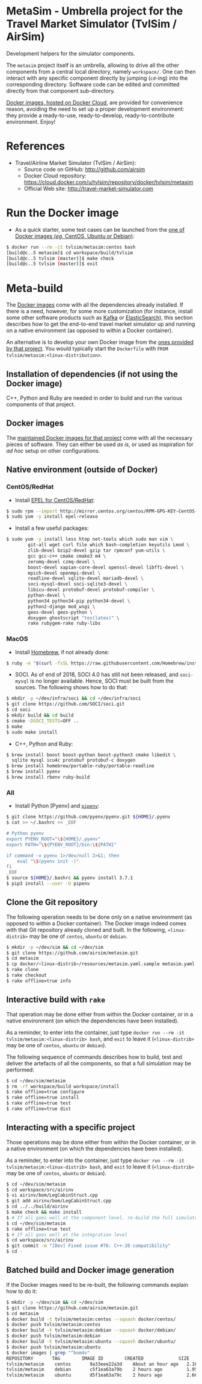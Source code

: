 MetaSim - Umbrella project for the Travel Market Simulator (TvlSim / AirSim)
============================================================================

Development helpers for the simulator components.

The `metasim` project itself is an umbrella, allowing to drive all
the other components from a central local directory, namely `workspace/`.
One can then interact with any specific component directly by jumping
(`cd`-ing) into the corresponding directory. Software code can be edited
and committed directly from that component sub-directory.

[Docker images, hosted on Docker Cloud](https://cloud.docker.com/u/tvlsim/repository/docker/tvlsim/metasim),
are provided for convenience reason, avoiding the need to set up
a proper development environment: they provide a ready-to-use,
ready-to-develop, ready-to-contribute environment. Enjoy!

# References
* Travel/Airline Market Simulator (TvlSim / AirSim):
  + Source code on GitHub: http://github.com/airsim
  + Docker Cloud repository: https://cloud.docker.com/u/tvlsim/repository/docker/tvlsim/metasim
  + Official Web site: http://travel-market-simulator.com

# Run the Docker image
* As a quick starter, some test cases can be launched from the
  [one of Docker images (_eg_, CentOS, Ubuntu or Debian)](docker/):
```bash
$ docker run --rm -it tvlsim/metasim:centos bash
[build@c..5 metasim]$ cd workspace/build/tvlsim
[build@c..5 tvlsim (master)]$ make check
[build@c..5 tvlsim (master)]$ exit
```

# Meta-build
The [Docker images](https://cloud.docker.com/u/tvlsim/repository/docker/tvlsim/metasim)
come with all the dependencies already installed. If there is a need,
however, for some more customization (for instance, install some
other software products such as [Kafka](https://kafka.apache.org) or
[ElasticSearch](http://elasticsearch.com)), this section describes
how to get the end-to-end travel market simulator up
and running on a native environment (as opposed to within
a Docker container).

An alternative is to develop your own Docker image from the
[ones provided by that project](https://cloud.docker.com/u/tvlsim/repository/docker/tvlsim/metasim).
You would typically start the `Dockerfile` with
`FROM tvlsim/metasim:<linux-distribution>`.

## Installation of dependencies (if not using the Docker image)
C++, Python and Ruby are needed in order to build
and run the various components of that project.

## Docker images
The [maintained Docker images for that project](docker/)
come with all the necessary pieces of software. They can either be used
_as is_, or used as inspiration for _ad hoc_ setup on other configurations.

## Native environment (outside of Docker)

### CentOS/RedHat
* Install [EPEL for CentOS/RedHat](https://fedoraproject.org/wiki/EPEL):
```bash
$ sudo rpm --import http://mirror.centos.org/centos/RPM-GPG-KEY-CentOS-7
$ sudo yum -y install epel-release
```

* Install a few useful packages:
```bash
$ sudo yum -y install less htop net-tools which sudo man vim \
        git-all wget curl file which bash-completion keyutils Lmod \
        zlib-devel bzip2-devel gzip tar rpmconf yum-utils \
        gcc gcc-c++ cmake cmake3 m4 \
        zeromq-devel czmq-devel \
        boost-devel xapian-core-devel openssl-devel libffi-devel \
        mpich-devel openmpi-devel \
        readline-devel sqlite-devel mariadb-devel \
        soci-mysql-devel soci-sqlite3-devel \
        libicu-devel protobuf-devel protobuf-compiler \
        python-devel \
        python34 python34-pip python34-devel \
        python2-django mod_wsgi \
        geos-devel geos-python \
        doxygen ghostscript "tex(latex)" \
		rake rubygem-rake ruby-libs
```

### MacOS
* Install [Homebrew](https://brew.sh), if not already done:
```bash
$ ruby -e "$(curl -fsSL https://raw.githubusercontent.com/Homebrew/install/master/install)"
```

* SOCI. As of end of 2018, SOCI 4.0 has still not been released,
  and `soci-mysql` is no longer available. Hence, SOCI must be built
  from the sources. The following shows how to do that:
```bash
$ mkdir -p ~/dev/infra/soci && cd ~/dev/infra/soci
$ git clone https://github.com/SOCI/soci.git
$ cd soci
$ mkdir build && cd build
$ cmake -DSOCI_TESTS=OFF ..
$ make
$ sudo make install
```

* C++, Python and Ruby:
```bash
$ brew install boost boost-python boost-python3 cmake libedit \
  sqlite mysql icu4c protobuf protobuf-c doxygen
$ brew install homebrew/portable-ruby/portable-readline
$ brew install pyenv
$ brew install rbenv ruby-build
```

### All
* Install Python [Pyenv] and [`pipenv`](https://pipenv.readthedocs.io):
```bash
$ git clone https://github.com/pyenv/pyenv.git ${HOME}/.pyenv
$ cat >> ~/.bashrc << _EOF

# Python pyenv
export PYENV_ROOT="\${HOME}/.pyenv"
export PATH="\${PYENV_ROOT}/bin:\${PATH}"

if command -v pyenv 1>/dev/null 2>&1; then
    eval "\$(pyenv init -)"
fi
_EOF
$ source ${HOME}/.bashrc && pyenv install 3.7.1
$ pip3 install --user -U pipenv
```

## Clone the Git repository
The following operation needs to be done only on a native environment (as
opposed to within a Docker container).
The Docker image indeed comes with that Git repository already cloned and built.
In the following, `<linux-distrib>` may be one of `centos`, `ubuntu` or `debian`.
```bash
$ mkdir -p ~/dev/sim && cd ~/dev/sim
$ git clone https://github.com/airsim/metasim.git
$ cd metasim
$ cp docker/<linux-distrib>/resources/metasim.yaml.sample metasim.yaml
$ rake clone
$ rake checkout
$ rake offline=true info
```

## Interactive build with `rake`
That operation may be done either from within the Docker container,
or in a native environment (on which the dependencies have been installed).

As a reminder, to enter into the container, just type
`docker run --rm -it tvlsim/metasim:<linux-distrib> bash`, and `exit`
to leave it (`<linux-distrib>` may be one of `centos`, `ubuntu` or `debian`).

The following sequence of commands describes how to build, test and deliver
the artefacts of all the components, so that a full simulation may be performed:
```bash
$ cd ~/dev/sim/metasim
$ rm -rf workspace/build workspace/install
$ rake offline=true configure
$ rake offline=true install
$ rake offline=true test
$ rake offline=true dist
```

## Interacting with a specific project
Those operations may be done either from within the Docker container,
or in a native environment (on which the dependencies have been installed).

As a reminder, to enter into the container, just type
`docker run --rm -it tvlsim/metasim:<linux-distrib> bash`, and `exit`
to leave it (`<linux-distrib>` may be one of `centos`, `ubuntu` or `debian`).

```bash
$ cd ~/dev/sim/metasim
$ cd workspace/src/airinv
$ vi airinv/bom/LegCabinStruct.cpp
$ git add airinv/bom/LegCabinStruct.cpp
$ cd ../../build/airinv
$ make check && make install
$ # If all goes well at the component level, re-build the full simulator
$ cd ~/dev/sim/metasim
$ rake offline=true test
$ # If all goes well at the integration level
$ cd workspace/src/airinv
$ git commit -m "[Dev] Fixed issue #76: C++-20 compatibility"
$ cd -
```

## Batched build and Docker image generation
If the Docker images need to be re-built, the following commands explain
how to do it:
```bash
$ mkdir -p ~/dev/sim && cd ~/dev/sim
$ git clone https://github.com/airsim/metasim.git
$ cd metasim
$ docker build -t tvlsim/metasim:centos --squash docker/centos/
$ docker push tvlsim/metasim:centos
$ docker build -t tvlsim/metasim:debian --squash docker/debian/
$ docker push tvlsim/metasim:debian
$ docker build -t tvlsim/metasim:ubuntu --squash docker/ubuntu/
$ docker push tvlsim/metasim:ubuntu
$ docker images | grep "^bom4v"
REPOSITORY       TAG        IMAGE ID        CREATED             SIZE
tvlsim/metasim    centos       9a33eee22a3d    About an hour ago   2.16GB
tvlsim/metasim    debian       c5f1ea63a79b    2 hours ago         1.95GB
tvlsim/metasim    ubuntu       d5f1ea63a79c    2 hours ago         2.66GB
```

